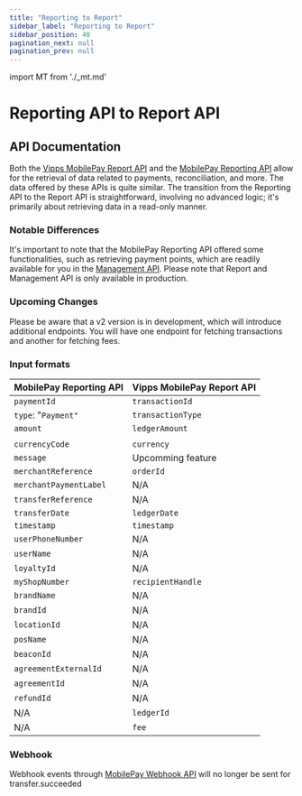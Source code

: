 ```yaml
---
title: "Reporting to Report"
sidebar_label: "Reporting to Report"
sidebar_position: 40
pagination_next: null
pagination_prev: null
---
```


import MT from './_mt.md'

# Reporting API to Report API

## API Documentation

Both the [Vipps MobilePay Report API](https://developer.vippsmobilepay.com/docs/APIs/report-api/) and the [MobilePay Reporting API](https://developer.mobilepay.dk/docs/reporting) allow for the retrieval of data related to payments, reconciliation, and more. The data offered by these APIs is quite similar. The transition from the Reporting API to the Report API is straightforward, involving no advanced logic; it's primarily about retrieving data in a read-only manner. 

### Notable Differences

It's important to note that the MobilePay Reporting API offered some functionalities, such as retrieving payment points, which are readily available for you in the [Management API](https://developer.vippsmobilepay.com/docs/APIs/management-api/management-api-guide/#get-the-sales-units-for-a-merchant-by-orgno). Please note that Report and Management API is only available in production.  

### Upcoming Changes

Please be aware that a v2 version is in development, which will introduce additional endpoints. You will have one endpoint for fetching transactions and another for fetching fees.

### Input formats

| **MobilePay Reporting API**             | **Vipps MobilePay Report API**                                                                      |
| ---------------------------------- | ----------------------------------------------------------------------------------------------- |
| `paymentId`                        | `transactionId`                                                                    |
| `type`: "`Payment"`                | `transactionType`                                                                  |
| `amount`                           | `ledgerAmount`                                                                        |
|                                    |                                                                                                 |
| `currencyCode`                     | `currency`                                                                             |
| `message`                           | Upcomming feature                                                                                         |
| `merchantReference` | `orderId`                                                      |
| `merchantPaymentLabel`     | N/A                                                                                          |
| `transferReference`       | N/A                                                                                          |
| `transferDate`            | `ledgerDate`                                                                  |
| `timestamp`               | `timestamp`                                           |
| `userPhoneNumber`         | N/A                                                                                          |
| `userName`                | N/A                                                                                          |
| `loyaltyId`               | N/A                                                                                          |
| `myShopNumber`            | `recipientHandle`                                                                                    |
| `brandName`               | N/A                                                                                          |
| `brandId`                 | N/A                                                                                          |
| `locationId`              | N/A                                                                                          |
| `posName`                 | N/A                                                                                          |
| `beaconId`               | N/A                                                                                          |
| `agreementExternalId`     | N/A                                                                                          |
| `agreementId`             | N/A                                                                                          |
| `refundId`               | N/A                                                                                          |
| N/A               | `ledgerId`                                                                                          |
| N/A               | `fee`                                                                                       |

### Webhook
Webhook events through [MobilePay Webhook API](https://developer.mobilepay.dk/api/wehooks) will no longer be sent for transfer.succeeded
